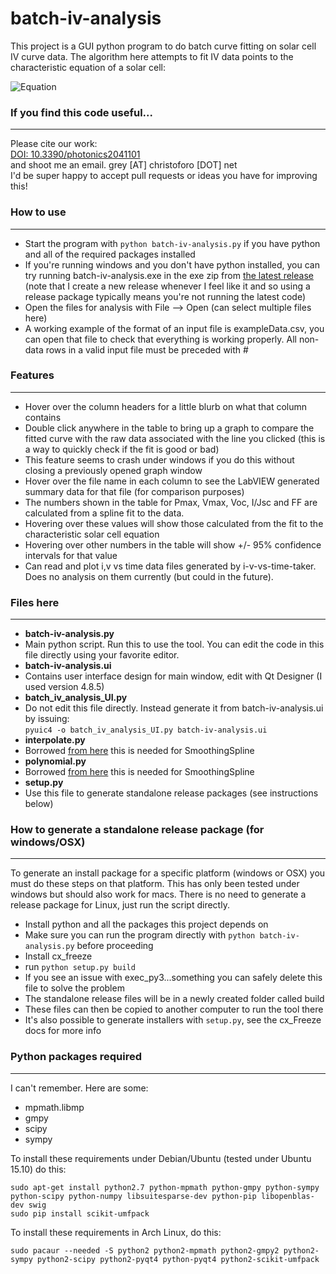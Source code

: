 batch-iv-analysis
=================

This project is a GUI python program to do batch curve fitting on solar cell IV curve data. The algorithm here attempts to fit IV data points to the characteristic equation of a solar cell:  

![Equation](http://upload.wikimedia.org/math/4/7/d/47d17d3c2fe8840d0b3181860bd22f0a.png)

### If you find this code useful...
---
Please cite our work:  
[DOI: 10.3390/photonics2041101](http://www.mdpi.com/2304-6732/2/4/1101/htm)  
and shoot me an email. grey [AT] christoforo [DOT] net  
I'd be super happy to accept pull requests or ideas you have for improving this!

### How to use
---
- Start the program with `python batch-iv-analysis.py` if you have python and all of the required packages installed
 - If you're running windows and you don't have python installed, you can try running batch-iv-analysis.exe in the exe zip from [the latest release](https://github.com/spraycoater/batch-iv-analysis/releases/latest/) (note that I create a new release whenever I feel like it and so using a release package typically means you're not running the latest code)
- Open the files for analysis with File --> Open (can select multiple files here)
 - A working example of the format of an input file is exampleData.csv, you can open that file to check that everything is working properly. All non-data rows in a valid input file must be preceded with #

### Features
---
- Hover over the column headers for a little blurb on what that column contains
- Double click anywhere in the table to bring up a graph to compare the fitted curve with the raw data associated with the line you clicked (this is a way to quickly check if the fit is good or bad)
 - This feature seems to crash under windows if you do this without closing a previously opened graph window
- Hover over the file name in each column to see the LabVIEW generated summary data for that file (for comparison purposes)
- The numbers shown in the table for Pmax, Vmax, Voc, I/Jsc and FF are calculated from a spline fit to the data.
 - Hovering over these values will show those calculated from the fit to the characteristic solar cell equation 
 - Hovering over other numbers in the table will show +/- 95% confidence intervals for that value
- Can read and plot i,v vs time data files generated by i-v-vs-time-taker. Does no analysis on them currently (but could in the future).

### Files here
---
- **batch-iv-analysis.py**
 - Main python script. Run this to use the tool. You can edit the code in this file directly using your favorite editor.
- **batch-iv-analysis.ui**
 - Contains user interface design for main window, edit with Qt Designer (I used version 4.8.5)
- **batch_iv_analysis_UI.py**
 - Do not edit this file directly. Instead generate it from batch-iv-analysis.ui by issuing:  
`pyuic4 -o batch_iv_analysis_UI.py batch-iv-analysis.ui`
- **interpolate.py**
 - Borrowed [from here](http://pywafo.googlecode.com/svn/trunk/pywafo/src/wafo/interpolate.py) this is needed for SmoothingSpline
- **polynomial.py**
 - Borrowed [from here](http://pywafo.googlecode.com/svn/trunk/pywafo/src/wafo/polynomial.py) this is needed for SmoothingSpline
- **setup.py**
 - Use this file to generate standalone release packages (see instructions below)

### How to generate a standalone release package (for windows/OSX)
---
To generate an install package for a specific platform (windows or OSX) you must do these steps on that platform. This has only been tested under windows but should also work for macs. There is no need to generate a release package for Linux, just run the script directly.
- Install python and all the packages this project depends on
 - Make sure you can run the program directly with `python batch-iv-analysis.py` before proceeding
- Install cx_freeze
- run `python setup.py build`
 - If you see an issue with exec_py3...something you can safely delete this file to solve the problem
- The standalone release files will be in a newly created folder called build
 - These files can then be copied to another computer to run the tool there
- It's also possible to generate installers with `setup.py`, see the cx_Freeze docs for more info

### Python packages required
---
I can't remember. Here are some:
- mpmath.libmp  
- gmpy
- scipy
- sympy

To install these requirements under Debian/Ubuntu (tested under Ubuntu 15.10) do this:  
```
sudo apt-get install python2.7 python-mpmath python-gmpy python-sympy python-scipy python-numpy libsuitesparse-dev python-pip libopenblas-dev swig
sudo pip install scikit-umfpack
```
To install these requirements in Arch Linux, do this:  
```
sudo pacaur --needed -S python2 python2-mpmath python2-gmpy2 python2-sympy python2-scipy python2-pyqt4 python-pyqt4 python2-scikit-umfpack
```
